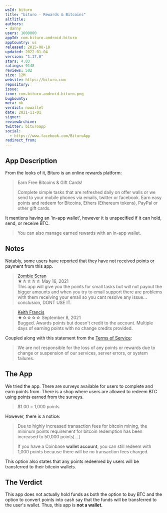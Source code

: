 ```yaml
---
wsId: bituro
title: "bituro - Rewards & Bitcoins"
altTitle: 
authors:
- danny
users: 1000000
appId: com.bituro.android.bituro
appCountry: us
released: 2015-08-18
updated: 2022-01-04
version: "1.17.0"
stars: 4.03
ratings: 9148
reviews: 502
size: 12M
website: https://bituro.com
repository: 
issue: 
icon: com.bituro.android.bituro.png
bugbounty: 
meta: ok
verdict: nowallet
date: 2021-11-01
signer: 
reviewArchive:
twitter: bituroapp
social:
  - https://www.facebook.com/BituroApp
redirect_from:
---
```


## App Description

From the looks of it, Bituro is an online rewards platform:

> Earn Free Bitcoins & Gift Cards!
>
> Complete simple tasks that are refreshed daily on offer walls or we send to your mobile phones via emails, twitter or facebook. Earn easy points and redeem for Bitcoins, Ethers (Ethereum tokens), PayPal or other gift cards.

It mentions having an 'in-app wallet', however it is unspecified if it can hold, send, or receive BTC.

> You can also manage earned rewards with an in-app wallet.

## Notes

Notably, some users have reported that they have not received points or payment from this app.

> [Zombie Scran](https://play.google.com/store/apps/details?id=com.bituro.android.bituro&reviewId=gp%3AAOqpTOHaS3_Up9HpWetf3F2CBt3CLQeBcSEyH0GdWr0-xatIbg5mtdEGlsVk1lZH8pHCFSLKtyLAtgzqj2RIZQ)<br>
  ★☆☆☆☆ May 16, 2021 <br>
       This app will give you the points for small tasks but will not payout the bigger amounts and when you try to email support there are problems with them receiving your email so you cant resolve any issue... conclusion, DONT USE IT.
       
> [Keith Francis](https://play.google.com/store/apps/details?id=com.bituro.android.bituro&reviewId=gp%3AAOqpTOGE6JNOQHUCBFdnYJcvdKfY1XhVo06_f_sgoSWZ7stGpoV_HgyJR8D43fHNOSkQNcHMMinJVNtYXLFv9A)<br>
  ★☆☆☆☆ September 8, 2021 <br>
       Bugged. Awards points but doesn't credit to the account. Multiple days of earning points with no change credits provided.
       
Coupled along with this statement from the [Terms of Service](https://bituro.com/app/views/terms.php):

> We are not responsible for the loss of any points or rewards due to change or suspension of our services, server errors, or system failures.

## The App

We tried the app. There are surveys available for users to complete and earn points from. There is a shop where users are allowed to redeem BTC using points earned from the surveys.

> $1.00 = 1,000 points

However, there is a notice:

> Due to highly increased transaction fees for bitcoin mining, the mininum points requirement for bitcoin redemption has been increased to 50,000 points[...]
>
> If you have a Coinbase **wallet account**, you can still redeem with 1,000 points because there will be no transaction fees charged.

This option also states that any points redeemed by users will be transferred to their bitcoin wallets.

## The Verdict

This app does not actually hold funds as both the option to buy BTC and the option to convert points into cash say that the funds will be transferred to the user's wallet. Thus, this app is **not a wallet.**
